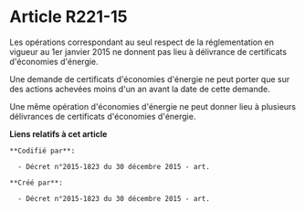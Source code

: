 # Article R221-15

Les opérations correspondant au seul respect de la réglementation en vigueur au 1er janvier 2015 ne donnent pas lieu à
délivrance de certificats d'économies d'énergie.

Une demande de certificats d'économies d'énergie ne peut porter que sur des actions achevées moins d'un an avant la date de
cette demande.

Une même opération d'économies d'énergie ne peut donner lieu à plusieurs délivrances de certificats d'économies d'énergie.

**Liens relatifs à cet article**

	**Codifié par**:

	  - Décret n°2015-1823 du 30 décembre 2015 - art.

	**Créé par**:

	  - Décret n°2015-1823 du 30 décembre 2015 - art.
